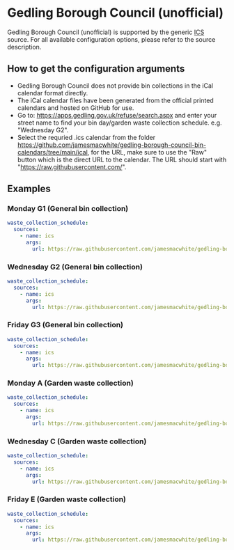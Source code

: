 # Gedling Borough Council (unofficial)

Gedling Borough Council (unofficial) is supported by the generic [ICS](/doc/source/ics.md) source. For all available configuration options, please refer to the source description.


## How to get the configuration arguments

- Gedling Borough Council does not provide bin collections in the iCal calendar format directly.
- The iCal calendar files have been generated from the official printed calendars and hosted on GitHub for use.
- Go to: https://apps.gedling.gov.uk/refuse/search.aspx and enter your street name to find your bin day/garden waste collection schedule. e.g. "Wednesday G2".
- Select the requried .ics calendar from the folder https://github.com/jamesmacwhite/gedling-borough-council-bin-calendars/tree/main/ical, for the URL, make sure to use the "Raw" button which is the direct URL to the calendar. The URL should start with "https://raw.githubusercontent.com/".

## Examples

### Monday G1 (General bin collection)

```yaml
waste_collection_schedule:
  sources:
    - name: ics
      args:
        url: https://raw.githubusercontent.com/jamesmacwhite/gedling-borough-council-bin-calendars/main/ical/gedling_borough_council_monday_g1_bin_schedule.ics
```
### Wednesday G2 (General bin collection)

```yaml
waste_collection_schedule:
  sources:
    - name: ics
      args:
        url: https://raw.githubusercontent.com/jamesmacwhite/gedling-borough-council-bin-calendars/main/ical/gedling_borough_council_wednesday_g2_bin_schedule.ics
```
### Friday G3 (General bin collection)

```yaml
waste_collection_schedule:
  sources:
    - name: ics
      args:
        url: https://raw.githubusercontent.com/jamesmacwhite/gedling-borough-council-bin-calendars/main/ical/gedling_borough_council_friday_g3_bin_schedule.ics
```
### Monday A (Garden waste collection)

```yaml
waste_collection_schedule:
  sources:
    - name: ics
      args:
        url: https://raw.githubusercontent.com/jamesmacwhite/gedling-borough-council-bin-calendars/main/ical/gedling_borough_council_monday_a_garden_bin_schedule.ics
```
### Wednesday C (Garden waste collection)

```yaml
waste_collection_schedule:
  sources:
    - name: ics
      args:
        url: https://raw.githubusercontent.com/jamesmacwhite/gedling-borough-council-bin-calendars/main/ical/gedling_borough_council_wednesday_c_garden_bin_schedule.ics
```
### Friday E (Garden waste collection)

```yaml
waste_collection_schedule:
  sources:
    - name: ics
      args:
        url: https://raw.githubusercontent.com/jamesmacwhite/gedling-borough-council-bin-calendars/main/ical/gedling_borough_council_friday_e_garden_bin_schedule.ics
```
